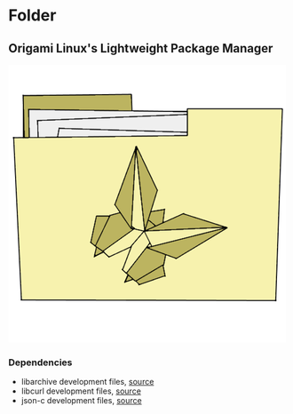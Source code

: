 # Folder<br>
## Origami Linux's Lightweight Package Manager<br>
![Logo](logo.png)
### Dependencies<br>
* libarchive development files, [source](https://github.com/libarchive/libarchive)<br>
* libcurl development files, [source](https://github.com/curl/curl)<br>
* json-c development files, [source](https://github.com/json-c/json-c)<br>
